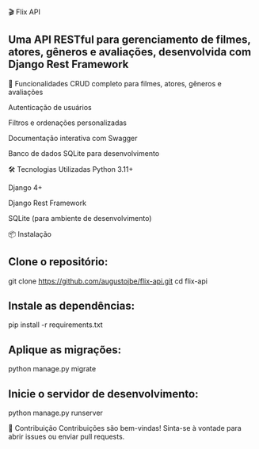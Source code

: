 🎬 Flix API
## Uma API RESTful para gerenciamento de filmes, atores, gêneros e avaliações, desenvolvida com Django Rest Framework

🚀 Funcionalidades
CRUD completo para filmes, atores, gêneros e avaliações

Autenticação de usuários

Filtros e ordenações personalizadas

Documentação interativa com Swagger

Banco de dados SQLite para desenvolvimento

🛠️ Tecnologias Utilizadas
Python 3.11+

Django 4+

Django Rest Framework

SQLite (para ambiente de desenvolvimento)

📦 Instalação

## Clone o repositório:

git clone https://github.com/augustojbe/flix-api.git
cd flix-api

## Instale as dependências:
pip install -r requirements.txt

## Aplique as migrações:
python manage.py migrate

## Inicie o servidor de desenvolvimento:
python manage.py runserver

🤝 Contribuição
Contribuições são bem-vindas! Sinta-se à vontade para abrir issues ou enviar pull requests.


